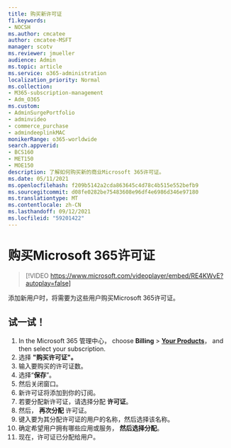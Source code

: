 ```yaml
---
title: 购买新许可证
f1.keywords:
- NOCSH
ms.author: cmcatee
author: cmcatee-MSFT
manager: scotv
ms.reviewer: jmueller
audience: Admin
ms.topic: article
ms.service: o365-administration
localization_priority: Normal
ms.collection:
- M365-subscription-management
- Adm_O365
ms.custom:
- AdminSurgePortfolio
- adminvideo
- commerce_purchase
- admindeeplinkMAC
monikerRange: o365-worldwide
search.appverid:
- BCS160
- MET150
- MOE150
description: 了解如何购买新的商业Microsoft 365许可证。
ms.date: 05/11/2021
ms.openlocfilehash: f209b5142a2cda863645c4d78c4b515e552befb9
ms.sourcegitcommit: d08fe0282be75483608e96df4e6986d346e97180
ms.translationtype: MT
ms.contentlocale: zh-CN
ms.lasthandoff: 09/12/2021
ms.locfileid: "59201422"
---
```

# <a name="buy-microsoft-365-licenses"></a>购买Microsoft 365许可证

> [!VIDEO https://www.microsoft.com/videoplayer/embed/RE4KWvE?autoplay=false]

添加新用户时，将需要为这些用户购买Microsoft 365许可证。

## <a name="try-it"></a>试一试！

1. In the Microsoft 365 管理中心， choose **Billing**  >  <a href="https://go.microsoft.com/fwlink/p/?linkid=842054" target="_blank">**Your Products**</a>， and then select your subscription.
1. 选择 **"购买许可证"。**
1. 输入要购买的许可证数。
1. 选择“**保存**”。
1. 然后关闭窗口。
1. 新许可证将添加到你的订阅。
1. 若要分配新许可证，请选择分配 **许可证**。
1. 然后， **再次分配** 许可证。
1. 键入要为其分配许可证的用户的名称，然后选择该名称。
1. 确定希望用户拥有哪些应用或服务， **然后选择分配**。
1. 现在，许可证已分配给用户。